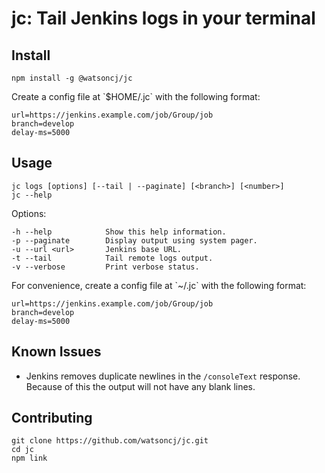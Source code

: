 # jc: Tail Jenkins logs in your terminal

## Install

    npm install -g @watsoncj/jc

Create a config file at \`$HOME/.jc\` with the following format:

    url=https://jenkins.example.com/job/Group/job
    branch=develop
    delay-ms=5000

## Usage

    jc logs [options] [--tail | --paginate] [<branch>] [<number>]
    jc --help

Options:

    -h --help            Show this help information.
    -p --paginate        Display output using system pager.
    -u --url <url>       Jenkins base URL.
    -t --tail            Tail remote logs output.
    -v --verbose         Print verbose status.

For convenience, create a config file at \`~/.jc\` with the following format:

    url=https://jenkins.example.com/job/Group/job
    branch=develop
    delay-ms=5000

## Known Issues

* Jenkins removes duplicate newlines in the `/consoleText` response. Because of this the output will not have any blank lines.

## Contributing

    git clone https://github.com/watsoncj/jc.git
    cd jc
    npm link

